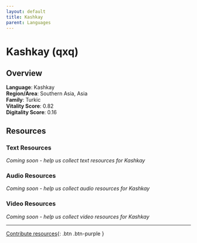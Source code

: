 ```yaml
---
layout: default
title: Kashkay
parent: Languages
---
```


# Kashkay (qxq)

## Overview

**Language**: Kashkay  
**Region/Area**: Southern Asia, Asia  
**Family**: Turkic  
**Vitality Score**: 0.82  
**Digitality Score**: 0.16  

## Resources

### Text Resources
*Coming soon - help us collect text resources for Kashkay*

### Audio Resources
*Coming soon - help us collect audio resources for Kashkay*

### Video Resources
*Coming soon - help us collect video resources for Kashkay*

---

[Contribute resources](https://fairtrain.github.io/){: .btn .btn-purple }
